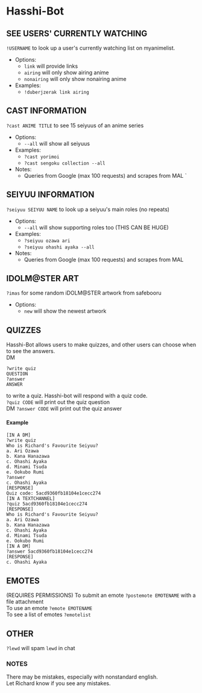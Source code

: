 # Hasshi-Bot   
## SEE USERS' CURRENTLY WATCHING  
`!USERNAME` to look up a user's currently watching list on myanimelist.  
* Options:
  * `link` will provide links
  * `airing` will only show airing anime  
  * `nonairing` will only show nonairing anime
* Examples:
  * `!duberjzerak link airing`

## CAST INFORMATION
`?cast ANIME TITLE` to see 15 seiyuus of an anime series  
* Options:
  * `--all` will show all seiyuus
* Examples:
  * `?cast yorimoi`
  * `?cast sengoku collection --all`
* Notes:
  * Queries from Google (max 100 requests) and scrapes from MAL
  `
## SEIYUU INFORMATION  
`?seiyuu SEIYUU NAME` to look up a seiyuu's main roles (no repeats)
* Options:
  * `--all` will show supporting roles too (THIS CAN BE HUGE)
* Examples:
  * `?seiyuu ozawa ari`
  * `?seiyuu ohashi ayaka --all`
* Notes:
  * Queries from Google (max 100 requests) and scrapes from MAL
  
## IDOLM@STER ART
`?imas` for some random iDOLM@STER artwork from safebooru
* Options:
  * `new` will show the newest artwork
  
## QUIZZES
Hasshi-Bot allows users to make quizzes, and other users can choose when to see the answers.  
DM  
```
?write quiz
QUESTION
?answer
ANSWER
```
to write a quiz. Hasshi-bot will respond with a quiz code.  
`?quiz CODE` will print out the quiz question  
DM `?answer CODE` will print out the quiz answer  
#### Example
```
[IN A DM]
?write quiz
Who is Richard's Favourite Seiyuu?
a. Ari Ozawa
b. Kana Hanazawa
c. Ohashi Ayaka
d. Minami Tsuda
e. Ookubo Rumi
?answer
c. Ohashi Ayaka
[RESPONSE]
Quiz code: 5acd9360fb18104e1cecc274
[IN A TEXTCHANNEL]
?quiz 5acd9360fb18104e1cecc274
[RESPONSE]
Who is Richard's Favourite Seiyuu?
a. Ari Ozawa
b. Kana Hanazawa
c. Ohashi Ayaka
d. Minami Tsuda
e. Ookubo Rumi
[IN A DM]
?answer 5acd9360fb18104e1cecc274
[RESPONSE]
c. Ohashi Ayaka
```
## EMOTES
(REQUIRES PERMISSIONS) To submit an emote `?postemote EMOTENAME` with a file attachment  
To use an emote `?emote EMOTENAME`  
To see a list of emotes `?emotelist`  
## OTHER
`?lewd` will spam `lewd` in chat  

### NOTES
There may be mistakes, especially with nonstandard english.  
Let Richard know if you see any mistakes.
